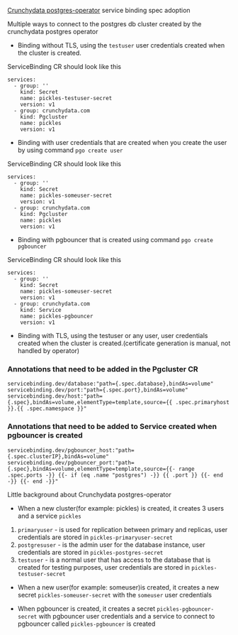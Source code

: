 [Crunchydata postgres-operator](https://github.com/CrunchyData/postgres-operator) service binding spec adoption

Multiple ways to connect to the postgres db cluster created by the crunchydata postgres operator

- Binding without TLS, using the `testuser` user credentials created when the cluster is created.

ServiceBinding CR should look like this

```
services:
  - group: ''
    kind: Secret
    name: pickles-testuser-secret
    version: v1
  - group: crunchydata.com
    kind: Pgcluster
    name: pickles
    version: v1
```

- Binding with user credentials that are created when you create the user by using command `pgo create user`

ServiceBinding CR should look like this

```
services:
  - group: ''
    kind: Secret
    name: pickles-someuser-secret
    version: v1
  - group: crunchydata.com
    kind: Pgcluster
    name: pickles
    version: v1
```


- Binding with pgbouncer that is created using command `pgo create pgbouncer`

ServiceBinding CR should look like this

```
services:
  - group: ''
    kind: Secret
    name: pickles-someuser-secret
    version: v1
  - group: crunchydata.com
    kind: Service
    name: pickles-pgbouncer
    version: v1
```

- Binding with TLS, using the testuser or any user, user credentials created when the cluster is created.(certificate generation is manual, not handled by operator)


### Annotations that need to be added in the Pgcluster CR
```
servicebinding.dev/database:"path={.spec.database},bindAs=volume"
servicebinding.dev/port:"path={.spec.port},bindAs=volume"
servicebinding.dev/host:"path={.spec},bindAs=volume,elementType=template,source={{ .spec.primaryhost }}.{{ .spec.namespace }}"
```

### Annotations that need to be added to Service created when pgbouncer is created
```
servicebinding.dev/pgbouncer_host:"path={.spec.clusterIP},bindAs=volume"
servicebinding.dev/pgbouncer_port:"path={.spec},bindAs=volume,elementType=template,source={{- range .spec.ports -}} {{- if (eq .name "postgres") -}} {{ .port }} {{- end -}} {{- end -}}"
```


Little background about Crunchydata postgres-operator
- When a new cluster(for example: pickles) is created, it creates 3 users and a service `pickles`

1.  `primaryuser` - is used for replication between primary and replicas, user credentials are stored in `pickles-primaryuser-secret`
2. `postgresuser` - is the admin user for the database instance, user credentials are stored in `pickles-postgres-secret`
3. `testuser` - is a normal user that has access to the database that is created for testing purposes, user credentials are stored in `pickles-testuser-secret`

- When a new user(for example: someuser)is created, it creates a new secret `pickles-someuser-secret` with the `someuser` user credentials

- When pgbouncer is created, it creates a secret `pickles-pgbouncer-secret` with pgbouncer user credentials and a service to connect to pgbouncer called `pickles-pgbouncer` is created
